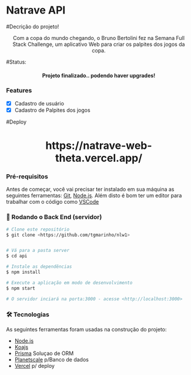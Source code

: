# Natrave API

#Decrição do projeto!
<p align="center">Com a copa do mundo chegando, o Bruno Bertolini fez na Semana Full Stack Challenge, um aplicativo Web para criar os palpites dos jogos da copa.</p>

#Status:

<h4 align="center"> 
 Projeto finalizado.. podendo haver upgrades!
</h4>

### Features

- [x] Cadastro de usuário
- [x] Cadastro de Palpites dos jogos

#Deploy
<h1 align="center">
 <a> https://natrave-web-theta.vercel.app/ </a>
</h1>

### Pré-requisitos

Antes de começar, você vai precisar ter instalado em sua máquina as seguintes ferramentas:
[Git](https://git-scm.com), [Node.js](https://nodejs.org/en/). 
Além disto é bom ter um editor para trabalhar com o código como [VSCode](https://code.visualstudio.com/)

### 🎲 Rodando o Back End (servidor)

```bash
# Clone este repositório
$ git clone <https://github.com/tgmarinho/nlw1>


# Vá para a pasta server
$ cd api

# Instale as dependências
$ npm install

# Execute a aplicação em modo de desenvolvimento
$ npm start

# O servidor inciará na porta:3000 - acesse <http://localhost:3000>
```

### 🛠 Tecnologias

As seguintes ferramentas foram usadas na construção do projeto:


- [Node.js](https://nodejs.org/en/)
- [Koajs](https://koajs.com/)
- [Prisma](https://www.prisma.io/) Soluçao de ORM
- [Planetscale](https://planetscale.com/) p/Banco de dados
- [Vercel](https://vercel.com/) p/ deploy



